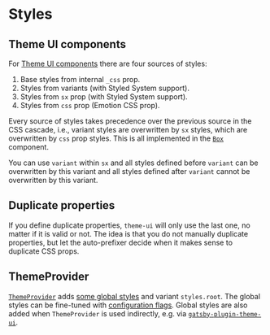 # Styles

## Theme UI components

For [Theme UI components](https://theme-ui.com/components) there are four
sources of styles:

1. Base styles from internal `_css` prop.
1. Styles from variants (with Styled System support).
1. Styles from `sx` prop (with Styled System support).
1. Styles from `css` prop (Emotion CSS prop).

Every source of styles takes precedence over the previous source in the CSS
cascade, i.e., variant styles are overwritten by `sx` styles, which are
overwritten by `css` prop styles. This is all implemented in the
[`Box`](https://github.com/system-ui/theme-ui/blob/master/packages/components/src/Box.js)
component.

You can use `variant` within `sx` and all styles defined before `variant` can be
overwritten by this variant and all styles defined after `variant` cannot be
overwritten by this variant.

## Duplicate properties

If you define duplicate properties, `theme-ui` will only use the last one, no
matter if it is valid or not. The idea is that you do not manually duplicate
properties, but let the auto-prefixer decide when it makes sense to duplicate
CSS props.

## ThemeProvider

[`ThemeProvider`](https://github.com/system-ui/theme-ui/blob/v0.3.1/packages/theme-provider/src/index.js)
adds
[some global styles](https://github.com/system-ui/theme-ui/blob/f6380fc356ce97e64bf50ba60e0bc6f38a25dabe/packages/theme-provider/src/index.js#L15-L21)
and variant `styles.root`. The global styles can be fine-tuned with
[configuration flags](https://theme-ui.com/theming/#configuration-flags). Global
styles are also added when `ThemeProvider` is used indirectly, e.g. via
[`gatsby-plugin-theme-ui`](https://github.com/system-ui/theme-ui/tree/master/packages/gatsby-plugin-theme-ui).
